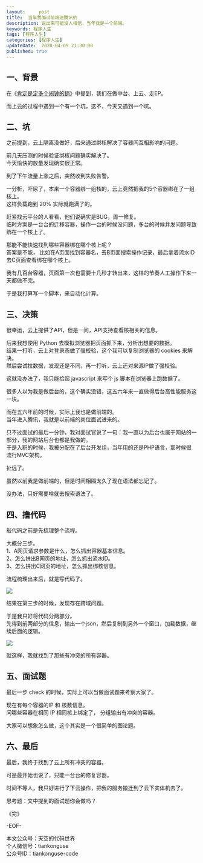 ```yaml
---   
layout:     post  
title:  当年我面试前端进腾讯的  
description: 说出来可能没人相信，当年我是一个前端。  
keywords: 程序人生  
tags: [程序人生]    
categories: [程序人生]  
updateDate:  2020-04-09 21:30:00  
published: true  
---  
```



## 一、背景  


在《[肯定是定多个闹钟的锅](https://mp.weixin.qq.com/s/oIN1Kr5x0wv3jrY_M5shgA)》中提到，我们在做中台、上云、走EP。  


而上云的过程中遇到一个有一个坑，这不，今天又遇到一个坑。  


## 二、坑  


之前提到，云上隔离没做好，后来通过绑核解决了容器间互相影响的问题。  


前几天压测的时候验证绑核问题确实解决了。  
今天愉快的放量发现确实很正常。  


到了下午流量上涨之后，突然收到失败告警。  


一分析，吓尿了，本来一个容器绑一组核的，云上竟然把我的5个容器绑在了一组核上。  
这样负载跑到 20% 实际就跑满了的。  


赶紧找云平台的人看看，他们说确实是BUG，周一修复。  
临时方案是一台台的迁移容器，操作一台的时候没问题，多台的时候并发问题导致绑在一个核上了。  


那能不能快速找到哪些容器绑在哪个核上呢？  
答案是不能， 比如在A页面找到容器名，去B页面搜索操作记录，最后拿着流水ID去C页面查看绑在哪个核上。  


我有几百台容器，页面第一次也需要十几秒才转出来，这样的节奏人工操作下来一天都做不完。  


于是我打算写一个脚本，来自动化计算。  


## 三、决策  


很幸运，云上提供了API，但是一问，API支持查看核相关的信息。  


后来我想使用 Python 去模拟浏览器把页面抓下来，分析出想要的数据。  
结果一打听，云上对登录态做了强校验，这个我可以复制浏览器的 cookies 来解决。  
然后尝试拉数据，发现还是不同，再一打听，云上还对来源IP做了强校验。  


这就没办法了，我只能拾起 javascript 来写个 js 脚本在浏览器上跑数据了。  


很多人以为我是做后台的，这个确实没错，这五六年来一直做得后台高性能服务这一块。  


而在五六年前的时候，实际上我也是做前端的。  
当年进入腾讯，我就是以前端的岗位面试进来的。  


只不过面试的最后一分钟，我对面试官说了一句：我一直以为后台也属于网站的一部分，我的网站后台也都是我做的。  
于是入职的时候，我被分配在了后台开发组，当年用的还是PHP语言，那时候很流行MVC架构。  


扯远了。  


虽然以前我是做前端的，但是时间相隔太久了现在语法都忘记了。  


没办法，只好需要啥就去搜索语法了。  


## 四、撸代码  


敲代码之前是先梳理整个流程。 


大概分三步。  
1、A网页请求参数是什么，怎么抓出容器基本信息。  
2、怎么拼出B网页的地址，怎么抓出流水ID。  
3、怎么拼出C网页的地址，怎么抓出绑核信息。  


流程梳理出来后，就是写代码了。  


![](https://res2020.tiankonguse.com/images/2020/04/09/001.png)  


结果在第三步的时候，发现存在跨域问题。  


于是我只好将代码分两部分。  
先得到前两部分的信息，输出一个json，然后复制到另外一个窗口，加载数据，继续后面的逻辑。  

![](https://res2020.tiankonguse.com/images/2020/04/09/002.png)  


就这样，我就找到了那些有冲突的所有容器。  


## 五、面试题  


最后一步 check 的时候，实际上可以当做面试题来考察大家了。  


现在有每个容器的IP 和 核数信息。  
问哪些容器在相同 IP 相同核上绑定了， 分组输出有冲突的容器。  


大家可以想象怎么做，这个其实是一个很简单的图论题。  


## 六、最后  


最后，我终于找到了云上所有冲突的容器。  

可是最开始也说了，只能一台台的修复容器。  


时间不等人，我只好进行了下云操作，把我的服务搬迁到了云下实体机去了。  


思考题：文中提到的面试题你会做吗？  



《完》


-EOF-  



本文公众号：天空的代码世界  
个人微信号：tiankonguse  
公众号ID：tiankonguse-code  
  

